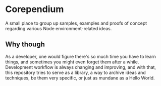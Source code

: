 # Corependium
A small place to group up samples, examples and proofs of concept regarding various Node environment-related ideas.

## Why though
As a developer, one would figure there's so much time you have to learn things, and sometimes you might even forget them after a while. Development workflow is always changing and improving, and with that, this repository tries to serve as a library, a way to archive ideas and techniques, be them very specific, or just as mundane as a Hello World.